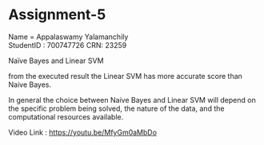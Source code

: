 # Assignment-5

Name = Appalaswamy Yalamanchily
<br>StudentID : 700747726 CRN: 23259

Naïve Bayes and Linear SVM

from the executed result the Linear SVM has more accurate score than Naive Bayes.

In general the choice between Naive Bayes and Linear SVM will depend on the specific problem being solved, the nature of the data, and the computational resources available.

Video Link : https://youtu.be/MfyGm0aMbDo
